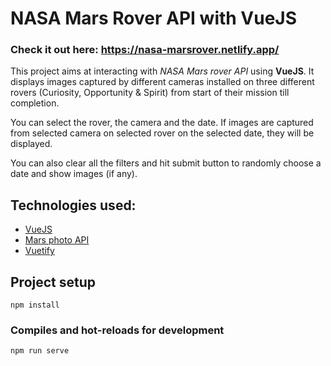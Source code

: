 # NASA Mars Rover API with VueJS

### Check it out here: https://nasa-marsrover.netlify.app/

This project aims at interacting with *NASA Mars rover API* using **VueJS**. It displays images captured by different cameras installed on three different rovers (Curiosity, Opportunity & Spirit) from start of their mission till completion.

You can select the rover, the camera and the date. If images are captured from selected camera on selected rover on the selected date, they will be displayed.

You can also clear all the filters and hit submit button to randomly choose a date and show images (if any).

## Technologies used:
- [VueJS](https://vuejs.org/)
- [Mars photo API](https://github.com/chrisccerami/mars-photo-api)
- [Vuetify](https://vuetifyjs.com/en/)

## Project setup
```
npm install
```

### Compiles and hot-reloads for development
```
npm run serve
```
